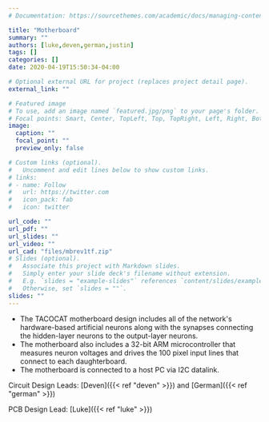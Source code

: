 ```yaml
---
# Documentation: https://sourcethemes.com/academic/docs/managing-content/

title: "Motherboard"
summary: ""
authors: [luke,deven,german,justin]
tags: []
categories: []
date: 2020-04-19T15:50:34-04:00

# Optional external URL for project (replaces project detail page).
external_link: ""

# Featured image
# To use, add an image named `featured.jpg/png` to your page's folder.
# Focal points: Smart, Center, TopLeft, Top, TopRight, Left, Right, BottomLeft, Bottom, BottomRight.
image:
  caption: ""
  focal_point: ""
  preview_only: false

# Custom links (optional).
#   Uncomment and edit lines below to show custom links.
# links:
# - name: Follow
#   url: https://twitter.com
#   icon_pack: fab
#   icon: twitter

url_code: ""
url_pdf: ""
url_slides: ""
url_video: ""
url_cad: "files/mbrev1tf.zip"
# Slides (optional).
#   Associate this project with Markdown slides.
#   Simply enter your slide deck's filename without extension.
#   E.g. `slides = "example-slides"` references `content/slides/example-slides.md`.
#   Otherwise, set `slides = ""`.
slides: ""
---
```

- The TACOCAT motherboard design includes all of the network's hardware-based artificial neurons along with the synapses connecting the hidden-layer neurons to the output-layer neurons.
- The motherboard also includes a 32-bit ARM microcontroller that measures neuron voltages and drives the 100 pixel input lines that connect to each daughterboard.
- The motherboard is connected to a host PC via I2C datalink.

Circuit Design Leads: [Deven]({{< ref "deven" >}}) and [German]({{< ref "german" >}})

PCB Design Lead: [Luke]({{< ref "luke" >}})